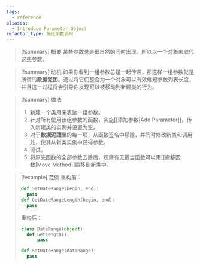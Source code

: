 ```yaml
---
tags:
  - reference
aliases:
  - Introduce Parameter Object
refactor_type: 简化函数调用
---
```

> [!summary] 概要
> 某些参数总是很自然的同时出现。所以以一个对象来取代这些参数。

> [!summary] 动机
> 如果你看到一组参数总是一起传递，那这样一组参数就是所谓的**数据泥团**。通过将它们整合为一个对象可以有效缩短参数列表长度，并且这一过程将会引导你发现可以被移动到新建类的行为。

> [!summary] 做法
> 1. 新建一个类用来表达一组参数。
> 2. 针对所有使用该组参数的函数，实施[[添加参数|Add Parameter]]，传入新建类的实例并设置为空。
> 3. 对于**数据泥团**里的每一项，从函数签名中移除，并同时修改新类和调用处，使其从新类实例中获得参数。
> 4. 测试。
> 5. 将原先函数的全部参数去除后，观察有无适当函数可以用[[搬移函数|Move Method]]搬移到新类中。

> [!example] 范例
> 重构前：
> ```python
> def SetDateRange(begin, end):
> 	pass
> def GetDateRangeLength(begin, end):
> 	pass
> ```
> 重构后：
> ```python
> class DateRange(object):
> 	def GetLength():
> 		pass
>
> def SetDateRange(dataRange):
> 	pass
> ```
